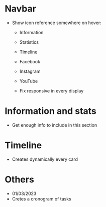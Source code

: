 # Navbar

- Show icon reference somewhere on hover:

  - Information
  - Statistics
  - Timeline
  - Facebook
  - Instagram
  - YouTube

  - Fix responsive in every display

# Information and stats

- Get enough info to include in this section

# Timeline

- Creates dynamically every card

# Others

- 01/03/2023
- Cretes a cronogram of tasks
